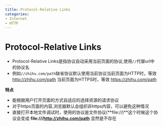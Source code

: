 ```yaml
---
title: Protocol-Relative Links
categories:
- Internet
- HTTP
---
```

# Protocol-Relative Links

- Protocol-Relative Links是指协议自动采用当前页面的协议,使用`//`代替url中的协议名
- 例如`//zhihu.com/path`缺省协议默认使用当前协议当前页面为HTTP时，等效 http://zhihu.com/path 当前页面为HTTPS时，等效 https://zhihu.com/path

**特点**

- 能根据用户打开页面的方式自适应的选择资源的请求协议
- 对于https页面的内容,浏览器默认会组织非https内容，可以避免这种情况
- 直接打开本地文件调试时，使用的协议是文件协议(**file://)**这个时候这个协议会变成 **file:///http://zhihu.com/path** 显然是不存在